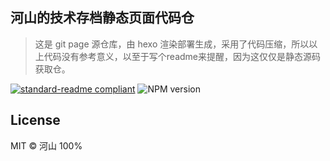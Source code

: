 ## 河山的技术存档静态页面代码仓
>这是 git page 源仓库，由 hexo 渲染部署生成，采用了代码压缩，所以以上代码没有参考意义，以至于写个readme来提醒，因为这仅仅是静态源码获取仓。

[![standard-readme compliant](https://img.shields.io/badge/readme%20style-standard-brightgreen.svg?style=flat-square)](https://github.com/RichardLitt/standard-readme) ![NPM version](https://badge.fury.io/js/hexo.svg)


## License

MIT © 河山 100%